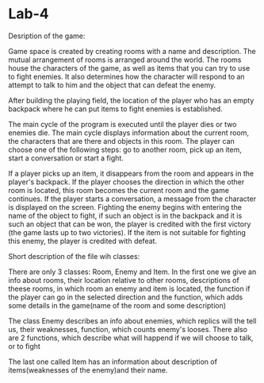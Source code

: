 # Lab-4

Desription of the game:

Game space is created by creating rooms with a name and description. The mutual arrangement of rooms is arranged around the world. The rooms house the characters of the game, as well as items that you can try to use to fight enemies. It also determines how the character will respond to an attempt to talk to him and the object that can defeat the enemy.

After building the playing field, the location of the player who has an empty backpack where he can put items to fight enemies is established.

The main cycle of the program is executed until the player dies or two enemies die. The main cycle displays information about the current room, the characters that are there and objects in this room. The player can choose one of the following steps: go to another room, pick up an item, start a conversation or start a fight.

If a player picks up an item, it disappears from the room and appears in the player's backpack. If the player chooses the direction in which the other room is located, this room becomes the current room and the game continues. If the player starts a conversation, a message from the character is displayed on the screen. Fighting the enemy begins with entering the name of the object to fight, if such an object is in the backpack and it is such an object that can be won, the player is credited with the first victory (the game lasts up to two victories). If the item is not suitable for fighting this enemy, the player is credited with defeat.

Short description of the file wih classes:

There are only 3 classes: Room, Enemy and Item. In the first one we give an info about rooms, their location relative to other rooms, descriptions of theese rooms, in which room an enemy and item is located, the function if the player can go in the selected direction and the function, which adds some details in the game(name of the room and some description)

The class Enemy describes an info about enemies, which replics will the tell us, their weaknesses, function, which counts enemy's looses. There also are 2 functions, which describe what will happend if we will choose to talk, or to fight

The last one called Item has an information about description of items(weaknesses of the enemy)and their name. 
